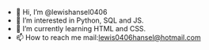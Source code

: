 - 👋 Hi, I’m @lewishansel0406
- 👀 I’m interested in Python, SQL and JS.
- 🌱 I’m currently learning HTML and CSS.
- 📫 How to reach me mail:lewis0406hansel@hotmail.com 

<!---
lewishansel0406/lewishansel0406 is a ✨ special ✨ repository because its `README.md` (this file) appears on your GitHub profile.
You can click the Preview link to take a look at your changes.
--->
